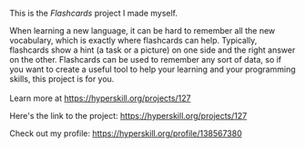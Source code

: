 This is the *Flashcards* project I made myself.


When learning a new language, it can be hard to remember all the new vocabulary, which is exactly where flashcards can help. Typically, flashcards show a hint (a task or a picture) on one side and the right answer on the other. Flashcards can be used to remember any sort of data, so if you want to create a useful tool to help your learning and your programming skills, this project is for you.<br/><br/>Learn more at <a href="https://hyperskill.org/projects/127?utm_source=ide&utm_medium=ide&utm_campaign=ide&utm_content=project-card">https://hyperskill.org/projects/127</a>

Here's the link to the project: https://hyperskill.org/projects/127

Check out my profile: https://hyperskill.org/profile/138567380